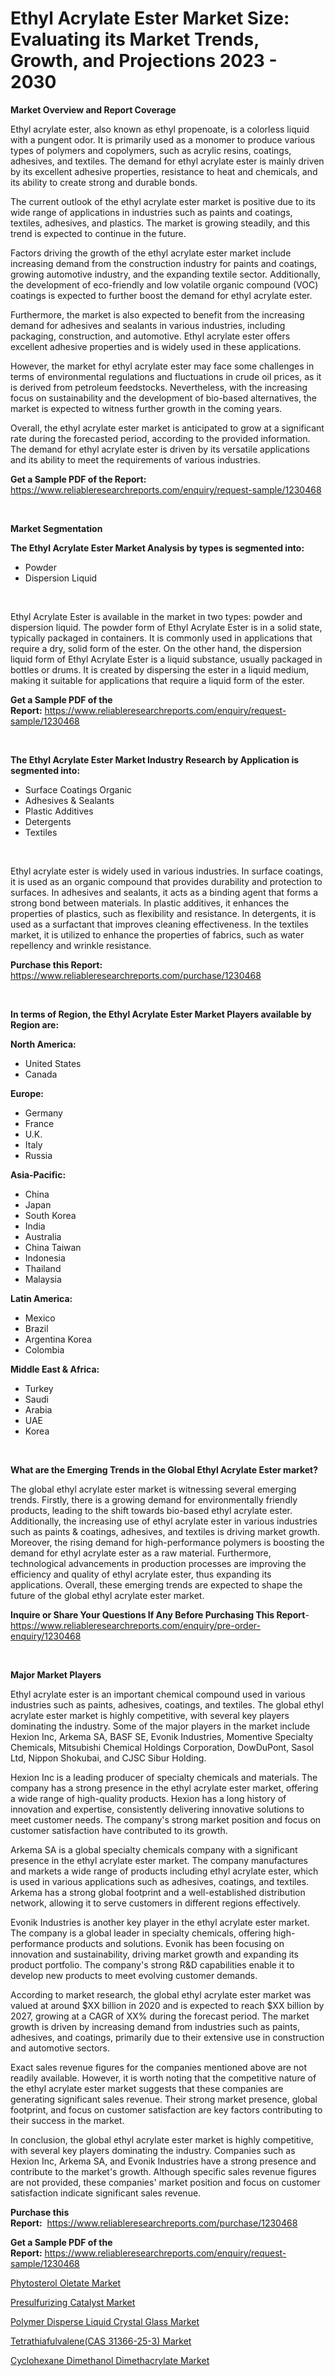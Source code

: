 <p><h1>Ethyl Acrylate Ester Market Size: Evaluating its Market Trends, Growth, and Projections 2023 - 2030</h1></p><p><strong>Market Overview and Report Coverage</strong></p>
<p><p>Ethyl acrylate ester, also known as ethyl propenoate, is a colorless liquid with a pungent odor. It is primarily used as a monomer to produce various types of polymers and copolymers, such as acrylic resins, coatings, adhesives, and textiles. The demand for ethyl acrylate ester is mainly driven by its excellent adhesive properties, resistance to heat and chemicals, and its ability to create strong and durable bonds.</p><p>The current outlook of the ethyl acrylate ester market is positive due to its wide range of applications in industries such as paints and coatings, textiles, adhesives, and plastics. The market is growing steadily, and this trend is expected to continue in the future. </p><p>Factors driving the growth of the ethyl acrylate ester market include increasing demand from the construction industry for paints and coatings, growing automotive industry, and the expanding textile sector. Additionally, the development of eco-friendly and low volatile organic compound (VOC) coatings is expected to further boost the demand for ethyl acrylate ester.</p><p>Furthermore, the market is also expected to benefit from the increasing demand for adhesives and sealants in various industries, including packaging, construction, and automotive. Ethyl acrylate ester offers excellent adhesive properties and is widely used in these applications. </p><p>However, the market for ethyl acrylate ester may face some challenges in terms of environmental regulations and fluctuations in crude oil prices, as it is derived from petroleum feedstocks. Nevertheless, with the increasing focus on sustainability and the development of bio-based alternatives, the market is expected to witness further growth in the coming years.</p><p>Overall, the ethyl acrylate ester market is anticipated to grow at a significant rate during the forecasted period, according to the provided information. The demand for ethyl acrylate ester is driven by its versatile applications and its ability to meet the requirements of various industries.</p></p>
<p><strong>Get a Sample PDF of the Report:</strong> <a href="https://www.reliableresearchreports.com/enquiry/request-sample/1230468">https://www.reliableresearchreports.com/enquiry/request-sample/1230468</a></p>
<p>&nbsp;</p>
<p><strong>Market Segmentation</strong></p>
<p><strong>The Ethyl Acrylate Ester Market Analysis by types is segmented into:</strong></p>
<p><ul><li>Powder</li><li>Dispersion Liquid</li></ul></p>
<p>&nbsp;</p>
<p><p>Ethyl Acrylate Ester is available in the market in two types: powder and dispersion liquid. The powder form of Ethyl Acrylate Ester is in a solid state, typically packaged in containers. It is commonly used in applications that require a dry, solid form of the ester. On the other hand, the dispersion liquid form of Ethyl Acrylate Ester is a liquid substance, usually packaged in bottles or drums. It is created by dispersing the ester in a liquid medium, making it suitable for applications that require a liquid form of the ester.</p></p>
<p><strong>Get a Sample PDF of the Report:</strong>&nbsp;<a href="https://www.reliableresearchreports.com/enquiry/request-sample/1230468">https://www.reliableresearchreports.com/enquiry/request-sample/1230468</a></p>
<p>&nbsp;</p>
<p><strong>The Ethyl Acrylate Ester Market Industry Research by Application is segmented into:</strong></p>
<p><ul><li>Surface Coatings Organic</li><li>Adhesives & Sealants</li><li>Plastic Additives</li><li>Detergents</li><li>Textiles</li></ul></p>
<p>&nbsp;</p>
<p><p>Ethyl acrylate ester is widely used in various industries. In surface coatings, it is used as an organic compound that provides durability and protection to surfaces. In adhesives and sealants, it acts as a binding agent that forms a strong bond between materials. In plastic additives, it enhances the properties of plastics, such as flexibility and resistance. In detergents, it is used as a surfactant that improves cleaning effectiveness. In the textiles market, it is utilized to enhance the properties of fabrics, such as water repellency and wrinkle resistance.</p></p>
<p><strong>Purchase this Report:</strong>&nbsp; <a href="https://www.reliableresearchreports.com/purchase/1230468">https://www.reliableresearchreports.com/purchase/1230468</a></p>
<p>&nbsp;</p>
<p><strong>In terms of Region, the Ethyl Acrylate Ester Market Players available by Region are:</strong></p>
<p>
    <p> <strong> North America: </strong>
        <ul>
            <li>United States</li>
            <li>Canada</li>
        </ul>
        </p> 
    <p> <strong> Europe: </strong>
        <ul>
            <li>Germany</li>
            <li>France</li>
            <li>U.K.</li>
            <li>Italy</li>
            <li>Russia</li>
        </ul>
        </p> 
    <p> <strong> Asia-Pacific: </strong>
        <ul>
            <li>China</li>
            <li>Japan</li>
            <li>South Korea</li>
            <li>India</li>
            <li>Australia</li>
            <li>China Taiwan</li>
            <li>Indonesia</li>
            <li>Thailand</li>
            <li>Malaysia</li>
        </ul>
        </p> 
    <p> <strong> Latin America: </strong>
        <ul>
            <li>Mexico</li>
            <li>Brazil</li>
            <li>Argentina Korea</li>
            <li>Colombia</li>
        </ul>
        </p> 
    <p> <strong> Middle East & Africa: </strong>
        <ul>
            <li>Turkey</li>
            <li>Saudi</li>
            <li>Arabia</li>
            <li>UAE</li>
            <li>Korea</li>
        </ul>
    </p>
    </p>
<p>&nbsp;</p>
<p><strong>What are the Emerging Trends in the Global Ethyl Acrylate Ester market?</strong></p>
<p><p>The global ethyl acrylate ester market is witnessing several emerging trends. Firstly, there is a growing demand for environmentally friendly products, leading to the shift towards bio-based ethyl acrylate ester. Additionally, the increasing use of ethyl acrylate ester in various industries such as paints & coatings, adhesives, and textiles is driving market growth. Moreover, the rising demand for high-performance polymers is boosting the demand for ethyl acrylate ester as a raw material. Furthermore, technological advancements in production processes are improving the efficiency and quality of ethyl acrylate ester, thus expanding its applications. Overall, these emerging trends are expected to shape the future of the global ethyl acrylate ester market.</p></p>
<p><strong>Inquire or Share Your Questions If Any Before Purchasing This Report</strong>- <a href="https://www.reliableresearchreports.com/enquiry/pre-order-enquiry/1230468">https://www.reliableresearchreports.com/enquiry/pre-order-enquiry/1230468</a></p>
<p>&nbsp;</p>
<p><strong>Major Market Players</strong></p>
<p><p>Ethyl acrylate ester is an important chemical compound used in various industries such as paints, adhesives, coatings, and textiles. The global ethyl acrylate ester market is highly competitive, with several key players dominating the industry. Some of the major players in the market include Hexion Inc, Arkema SA, BASF SE, Evonik Industries, Momentive Specialty Chemicals, Mitsubishi Chemical Holdings Corporation, DowDuPont, Sasol Ltd, Nippon Shokubai, and CJSC Sibur Holding.</p><p>Hexion Inc is a leading producer of specialty chemicals and materials. The company has a strong presence in the ethyl acrylate ester market, offering a wide range of high-quality products. Hexion has a long history of innovation and expertise, consistently delivering innovative solutions to meet customer needs. The company's strong market position and focus on customer satisfaction have contributed to its growth.</p><p>Arkema SA is a global specialty chemicals company with a significant presence in the ethyl acrylate ester market. The company manufactures and markets a wide range of products including ethyl acrylate ester, which is used in various applications such as adhesives, coatings, and textiles. Arkema has a strong global footprint and a well-established distribution network, allowing it to serve customers in different regions effectively.</p><p>Evonik Industries is another key player in the ethyl acrylate ester market. The company is a global leader in specialty chemicals, offering high-performance products and solutions. Evonik has been focusing on innovation and sustainability, driving market growth and expanding its product portfolio. The company's strong R&D capabilities enable it to develop new products to meet evolving customer demands.</p><p>According to market research, the global ethyl acrylate ester market was valued at around $XX billion in 2020 and is expected to reach $XX billion by 2027, growing at a CAGR of XX% during the forecast period. The market growth is driven by increasing demand from industries such as paints, adhesives, and coatings, primarily due to their extensive use in construction and automotive sectors.</p><p>Exact sales revenue figures for the companies mentioned above are not readily available. However, it is worth noting that the competitive nature of the ethyl acrylate ester market suggests that these companies are generating significant sales revenue. Their strong market presence, global footprint, and focus on customer satisfaction are key factors contributing to their success in the market.</p><p>In conclusion, the global ethyl acrylate ester market is highly competitive, with several key players dominating the industry. Companies such as Hexion Inc, Arkema SA, and Evonik Industries have a strong presence and contribute to the market's growth. Although specific sales revenue figures are not provided, these companies' market position and focus on customer satisfaction indicate significant sales revenue.</p></p>
<p><strong>Purchase this Report:</strong>&nbsp;&nbsp;<a href="https://www.reliableresearchreports.com/purchase/1230468">https://www.reliableresearchreports.com/purchase/1230468</a></p>
<p></p>
<p><strong>Get a Sample PDF of the Report:</strong>&nbsp;<a href="https://www.reliableresearchreports.com/enquiry/request-sample/1230468">https://www.reliableresearchreports.com/enquiry/request-sample/1230468</a></p>
<p><p><a href="https://github.com/vimar16th/Market-Research-Report-List-2/blob/main/phytosterol-oletate-market.md">Phytosterol Oletate Market</a></p><p><a href="https://github.com/luckyshygirl/Market-Research-Report-List-2/blob/main/presulfurizing-catalyst-market.md">Presulfurizing Catalyst Market</a></p><p><a href="https://github.com/gdfhhhj/Market-Research-Report-List-2/blob/main/polymer-disperse-liquid-crystal-glass-market.md">Polymer Disperse Liquid Crystal Glass Market</a></p><p><a href="https://github.com/sofayahoo2023/Market-Research-Report-List-2/blob/main/tetrathiafulvalenecas-31366-25-3-market.md">Tetrathiafulvalene(CAS 31366-25-3) Market</a></p><p><a href="https://github.com/gulaimolin/Market-Research-Report-List-1/blob/main/cyclohexane-dimethanol-dimethacrylate-market.md">Cyclohexane Dimethanol Dimethacrylate Market</a></p></p>
